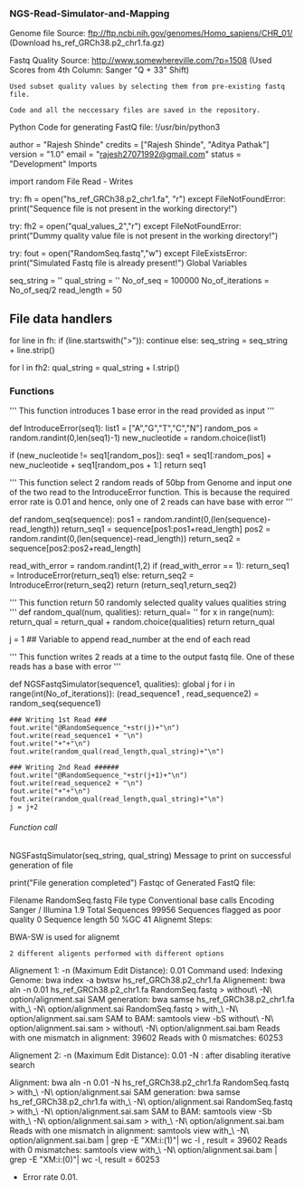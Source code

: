 
### NGS-Read-Simulator-and-Mapping ####

Genome file Source: ftp://ftp.ncbi.nih.gov/genomes/Homo_sapiens/CHR_01/ (Download hs_ref_GRCh38.p2_chr1.fa.gz)

Fastq Quality Source: http://www.somewhereville.com/?p=1508 (Used Scores from 4th Column: Sanger "Q + 33" Shift)

    Used subset quality values by selecting them from pre-existing fastq file.

    Code and all the neccessary files are saved in the repository.

Python Code for generating FastQ file:
!/usr/bin/python3

author = "Rajesh Shinde" credits = ["Rajesh Shinde", "Aditya Pathak"] version = "1.0" email = "rajesh27071992@gmail.com" status = "Development"
Imports

import random
File Read - Writes

try: fh = open("hs_ref_GRCh38.p2_chr1.fa", "r") except FileNotFoundError: print("Sequence file is not present in the working directory!")

try: fh2 = open("qual_values_2","r") except FileNotFoundError: print("Dummy quality value file is not present in the working directory!")

try: fout = open("RandomSeq.fastq","w") except FileExistsError: print("Simulated Fastq file is already present!")
Global Variables

seq_string = '' qual_string = '' No_of_seq = 100000 No_of_iterations = No_of_seq/2 read_length = 50
## File data handlers

for line in fh: if (line.startswith(">")): continue else: seq_string = seq_string + line.strip()

for l in fh2: qual_string = qual_string + l.strip()
### Functions

''' This function introduces 1 base error in the read provided as input '''

def IntroduceError(seq1): list1 = ["A","G","T","C","N"] random_pos = random.randint(0,len(seq1)-1) new_nucleotide = random.choice(list1)

if (new_nucleotide != seq1[random_pos]):
    seq1 = seq1[:random_pos] + new_nucleotide + seq1[random_pos + 1:]
return seq1

''' This function select 2 random reads of 50bp from Genome and input one of the two read to the IntroduceError function. This is because the required error rate is 0.01 and hence, only one of 2 reads can have base with error '''

def random_seq(sequence): pos1 = random.randint(0,(len(sequence)-read_length)) return_seq1 = sequence[pos1:pos1+read_length] pos2 = random.randint(0,(len(sequence)-read_length)) return_seq2 = sequence[pos2:pos2+read_length]

read_with_error = random.randint(1,2)
if (read_with_error == 1):
    return_seq1 = IntroduceError(return_seq1)
else:
    return_seq2 = IntroduceError(return_seq2)
return (return_seq1,return_seq2)

''' This function return 50 randomly selected quality values qualities string ''' def random_qual(num, qualities): return_qual= '' for x in range(num):
return_qual = return_qual + random.choice(qualities) return return_qual

j = 1 ## Variable to append read_number at the end of each read

''' This function writes 2 reads at a time to the output fastq file. One of these reads has a base with error '''

def NGSFastqSimulator(sequence1, qualities): global j for i in range(int(No_of_iterations)): (read_sequence1 , read_sequence2) = random_seq(sequence1)

    ### Writing 1st Read ###
    fout.write("@RandomSequence_"+str(j)+"\n")
    fout.write(read_sequence1 + "\n")
    fout.write("+"+"\n")
    fout.write(random_qual(read_length,qual_string)+"\n")

    ### Writing 2nd Read ######
    fout.write("@RandomSequence_"+str(j+1)+"\n")
    fout.write(read_sequence2 + "\n")
    fout.write("+"+"\n")
    fout.write(random_qual(read_length,qual_string)+"\n")
    j = j+2

###### Function call

NGSFastqSimulator(seq_string, qual_string)
Message to print on successful generation of file

print("File generation completed")
Fastqc of Generated FastQ file:

Filename RandomSeq.fastq File type Conventional base calls Encoding Sanger / Illumina 1.9 Total Sequences 99956 Sequences flagged as poor quality 0 Sequence length 50 %GC 41
Alignemt Steps:

BWA-SW is used for alignemt

    2 different aligents performed with different options

Alignement 1: -n (Maximum Edit Distance): 0.01 Command used: Indexing Genome: bwa index -a bwtsw hs_ref_GRCh38.p2_chr1.fa Alignement: bwa aln -n 0.01 hs_ref_GRCh38.p2_chr1.fa RandomSeq.fastq > without\ -N\ option/alignment.sai SAM generation: bwa samse hs_ref_GRCh38.p2_chr1.fa with_\ -N\ option/alignment.sai RandomSeq.fastq > with_\ -N\ option/alignment.sai.sam SAM to BAM: samtools view -bS without\ -N\ option/alignment.sai.sam > without\ -N\ option/alignment.sai.bam Reads with one mismatch in alignment: 39602 Reads with 0 mismatches: 60253

Alignement 2: -n (Maximum Edit Distance): 0.01 -N : after disabling iterative search

Alignment: bwa aln -n 0.01 -N hs_ref_GRCh38.p2_chr1.fa RandomSeq.fastq > with_\ -N\ option/alignment.sai SAM generation: bwa samse hs_ref_GRCh38.p2_chr1.fa with_\ -N\ option/alignment.sai RandomSeq.fastq > with_\ -N\ option/alignment.sai.sam SAM to BAM: samtools view -Sb with_\ -N\ option/alignment.sai.sam > with_\ -N\ option/alignment.sai.bam Reads with one mismatch in alignment: samtools view with_\ -N\ option/alignment.sai.bam | grep -E "XM:i:(1)"| wc -l , result = 39602 Reads with 0 mismatches: samtools view with_\ -N\ option/alignment.sai.bam | grep -E "XM:i:(0)"| wc -l, result = 60253


- Error rate 0.01.


